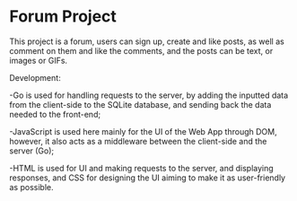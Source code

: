 # Forum Project

This project is a forum, users can sign up, create and like posts, as well as comment on them and like the comments, and the posts can be text, or images or GIFs. 

Development:

-Go is used for handling requests to the server, by adding the inputted data from the client-side to the SQLite database, and sending back the data needed to the front-end;

-JavaScript is used here mainly for the UI of the Web App through DOM, however, it also acts as a middleware between the client-side and the server (Go);

-HTML is used for UI and making requests to the server, and displaying responses, and CSS for designing the UI aiming to make it as user-friendly as possible.
